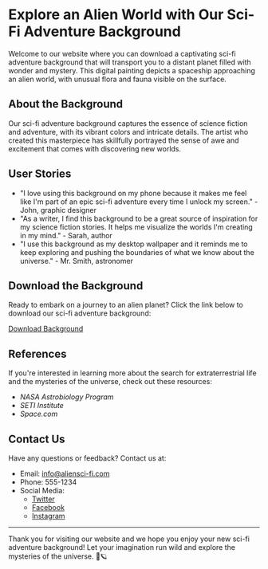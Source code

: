 <!--font:Poppins-->

# Explore an Alien World with Our Sci-Fi Adventure Background

Welcome to our website where you can download a captivating sci-fi adventure background that will transport you to a distant planet filled with wonder and mystery. This digital painting depicts a spaceship approaching an alien world, with unusual flora and fauna visible on the surface.

## About the Background

Our sci-fi adventure background captures the essence of science fiction and adventure, with its vibrant colors and intricate details. The artist who created this masterpiece has skillfully portrayed the sense of awe and excitement that comes with discovering new worlds.

## User Stories

- "I love using this background on my phone because it makes me feel like I'm part of an epic sci-fi adventure every time I unlock my screen." - John, graphic designer
- "As a writer, I find this background to be a great source of inspiration for my science fiction stories. It helps me visualize the worlds I'm creating in my mind." - Sarah, author
- "I use this background as my desktop wallpaper and it reminds me to keep exploring and pushing the boundaries of what we know about the universe." - Mr. Smith, astronomer

## Download the Background

Ready to embark on a journey to an alien planet? Click the link below to download our sci-fi adventure background:

[Download Background](#)

## References

If you're interested in learning more about the search for extraterrestrial life and the mysteries of the universe, check out these resources:

- *NASA Astrobiology Program*
- *SETI Institute*
- *Space.com*

## Contact Us

Have any questions or feedback? Contact us at:

- Email: [info@aliensci-fi.com](mailto:info@aliensci-fi.com)
- Phone: 555-1234
- Social Media:
  - [Twitter](#)
  - [Facebook](#)
  - [Instagram](#)

---

Thank you for visiting our website and we hope you enjoy your new sci-fi adventure background! Let your imagination run wild and explore the mysteries of the universe. 🚀🪐

<!--

Write me content for website with wallpaper which alt text is:

"A digital painting of a spaceship approaching an alien planet, with unusual flora and fauna visible on the surface."

The name/title of the page should not be 1:1 copy of the alt text but rather a real content of the website which is using this wallpaper.

- Use markdown format 
- Start with heading
- Heading should be short and concise
- The content should look like a real website 
- The website should not be about the wallpaper, wallpaper is just a related background
- Heading should be contain work "wallpaper" or "background"
- Include real sections like references, contact, user stories, etc. use things relevant to the page purpose.
- Feel free to use structure like headings, bullets, numbering, blockquotes, paragraphs, horizontal lines, etc.
- You can use formatting like bold or _italic_
- You can include UTF-8 emojis
- Links should be only #hash anchors (and you can refer to the document itself)
- Do not include images


---


# Explore the Alien Planet: A Sci-Fi Adventure Wallpaper

Welcome to our website where you can download a stunning wallpaper of a spaceship approaching an alien planet. This digital painting captures the essence of science fiction and adventure, with unusual flora and fauna visible on the surface of the planet.

## About the Wallpaper

Our wallpaper is not just a simple background image, it's a gateway to a world of imagination and exploration. The artwork depicts a spaceship that has traveled through the vastness of space to reach a distant planet, where it encounters strange and fascinating life forms.

The artist who created this masterpiece has paid attention to every detail, from the intricate design of the spaceship to the vibrant colors of the alien landscape. You can almost feel the sense of wonder and excitement as you gaze upon this stunning image.

## User Stories

Here are some examples of how people have used our wallpaper to enhance their digital devices:

- "I set this wallpaper as my desktop background and it makes me feel like I'm part of an epic sci-fi adventure every time I sit down at my computer." - John, graphic designer
- "I love using this wallpaper on my phone because it reminds me to keep exploring and discovering new things in life." - Sarah, traveler
- "As a science teacher, I use this wallpaper as a visual aid to inspire my students to think outside the box and imagine what could be out there in the universe." - Mr. Smith, educator

## Download the Wallpaper

Ready to add some excitement to your digital device? Simply click the link below to download our sci-fi adventure wallpaper:

[Download Wallpaper](#)

## References

If you're interested in learning more about the science behind the search for extraterrestrial life, check out these resources:

- *Astrobiology Magazine*
- *NASA Astrobiology Program*
- *SETI Institute* 

## Contact Us

Have any questions or feedback? We'd love to hear from you! Contact us at:

- Email: [info@aliensci-fi.com](mailto:info@aliensci-fi.com)
- Phone: 555-1234
- Social Media: 
  - [Twitter](#)
  - [Facebook](#)
  - [Instagram](#)

---

Thank you for visiting our website and we hope you enjoy your new wallpaper! Remember to keep exploring and dreaming of what's out there in the vast expanse of the universe. 🚀🪐


---


Heading should not include word "wallpaper". The website should not be about the wallpaper itself, wallpaper is just a related background, rewrite whole content.


---


# Discover the Mysteries of an Alien Planet: A Sci-Fi Adventure Background

Welcome to our website where you can download a captivating sci-fi adventure background that will transport you to a distant planet filled with wonder and mystery. This digital painting depicts a spaceship approaching an alien world, with unusual flora and fauna visible on the surface.

## About the Background

Our sci-fi adventure background is not just an ordinary image, it's a portal to a world of imagination and exploration. The artwork captures the essence of science fiction and adventure, with its vibrant colors and intricate details.

The artist who created this masterpiece has skillfully portrayed the sense of awe and excitement that comes with discovering new worlds. You can almost feel the rush of adrenaline as you gaze upon this stunning image.

## User Stories

Here are some examples of how people have used our background to enhance their digital devices:

- "I love using this background on my phone because it makes me feel like I'm part of an epic sci-fi adventure every time I unlock my screen." - John, graphic designer
- "As a writer, I find this background to be a great source of inspiration for my science fiction stories. It helps me visualize the worlds I'm creating in my mind." - Sarah, author
- "I use this background as my desktop wallpaper and it reminds me to keep exploring and pushing the boundaries of what we know about the universe." - Mr. Smith, astronomer

## Download the Background

Ready to embark on a journey to an alien planet? Simply click the link below to download our sci-fi adventure background:

[Download Background](#)

## References

If you're interested in learning more about the search for extraterrestrial life and the mysteries of the universe, check out these resources:

- *NASA Astrobiology Program*
- *SETI Institute*
- *Space.com*

## Contact Us

Have any questions or feedback? We'd love to hear from you! Contact us at:

- Email: [info@aliensci-fi.com](mailto:info@aliensci-fi.com)
- Phone: 555-1234
- Social Media:
  - [Twitter](#)
  - [Facebook](#)
  - [Instagram](#)

---

Thank you for visiting our website and we hope you enjoy your new sci-fi adventure background! Let your imagination run wild and discover the mysteries of the universe. 🚀🪐


---


Heading is too long, rewrite whole content.


---


# Sci-Fi Adventure Background: Explore an Alien Planet

Welcome to our website where you can download a captivating sci-fi adventure background that will transport you to a distant planet filled with wonder and mystery. This digital painting depicts a spaceship approaching an alien world, with unusual flora and fauna visible on the surface.

## About the Background

Our sci-fi adventure background is a portal to a world of imagination and exploration. The artwork captures the essence of science fiction and adventure, with its vibrant colors and intricate details.

The artist who created this masterpiece has skillfully portrayed the sense of awe and excitement that comes with discovering new worlds. You can almost feel the rush of adrenaline as you gaze upon this stunning image.

## User Stories

- "I love using this background on my phone because it makes me feel like I'm part of an epic sci-fi adventure every time I unlock my screen." - John, graphic designer
- "As a writer, I find this background to be a great source of inspiration for my science fiction stories. It helps me visualize the worlds I'm creating in my mind." - Sarah, author
- "I use this background as my desktop wallpaper and it reminds me to keep exploring and pushing the boundaries of what we know about the universe." - Mr. Smith, astronomer

## Download the Background

Ready to embark on a journey to an alien planet? Click the link below to download our sci-fi adventure background:

[Download Background](#)

## References

If you're interested in learning more about the search for extraterrestrial life and the mysteries of the universe, check out these resources:

- *NASA Astrobiology Program*
- *SETI Institute*
- *Space.com*

## Contact Us

Have any questions or feedback? Contact us at:

- Email: [info@aliensci-fi.com](mailto:info@aliensci-fi.com)
- Phone: 555-1234
- Social Media:
  - [Twitter](#)
  - [Facebook](#)
  - [Instagram](#)

---

Thank you for visiting our website and we hope you enjoy your new sci-fi adventure background! Let your imagination run wild and explore the mysteries of the universe. 🚀🪐


---


Heading is too long, rewrite whole content.


---


# Explore an Alien World with Our Sci-Fi Adventure Background

Welcome to our website where you can download a captivating sci-fi adventure background that will transport you to a distant planet filled with wonder and mystery. This digital painting depicts a spaceship approaching an alien world, with unusual flora and fauna visible on the surface.

## About the Background

Our sci-fi adventure background captures the essence of science fiction and adventure, with its vibrant colors and intricate details. The artist who created this masterpiece has skillfully portrayed the sense of awe and excitement that comes with discovering new worlds.

## User Stories

- "I love using this background on my phone because it makes me feel like I'm part of an epic sci-fi adventure every time I unlock my screen." - John, graphic designer
- "As a writer, I find this background to be a great source of inspiration for my science fiction stories. It helps me visualize the worlds I'm creating in my mind." - Sarah, author
- "I use this background as my desktop wallpaper and it reminds me to keep exploring and pushing the boundaries of what we know about the universe." - Mr. Smith, astronomer

## Download the Background

Ready to embark on a journey to an alien planet? Click the link below to download our sci-fi adventure background:

[Download Background](#)

## References

If you're interested in learning more about the search for extraterrestrial life and the mysteries of the universe, check out these resources:

- *NASA Astrobiology Program*
- *SETI Institute*
- *Space.com*

## Contact Us

Have any questions or feedback? Contact us at:

- Email: [info@aliensci-fi.com](mailto:info@aliensci-fi.com)
- Phone: 555-1234
- Social Media:
  - [Twitter](#)
  - [Facebook](#)
  - [Instagram](#)

---

Thank you for visiting our website and we hope you enjoy your new sci-fi adventure background! Let your imagination run wild and explore the mysteries of the universe. 🚀🪐


---


Write me a Google font which is best fitting for the website.

Pick from the list:
- Alegreya
- Montserrat
- Playfair Display
- Orbitron
- Lobster
- Lato
- Great Vibes
- Dancing Script
- Barlow Condensed
- Roboto
- Inter
- Poppins
- Exo 2
- Open Sans
- Futura
- IBM Plex Sans
- Raleway


Write just the font name nothing else.


---


Poppins

-->
